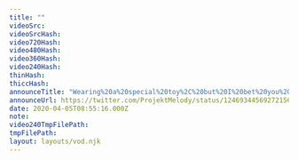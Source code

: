 ```yaml
---
title: ""
videoSrc: 
videoSrcHash: 
video720Hash: 
video480Hash: 
video360Hash: 
video240Hash: 
thinHash: 
thiccHash: 
announceTitle: "Wearing%20a%20special%20toy%2C%20but%20I%20bet%20you%20can%27t%20guess%20what%20it%20is%21%21%21%20xD%20Rawr%21%21"
announceUrl: https://twitter.com/ProjektMelody/status/1246934456927215617
date: 2020-04-05T08:55:16.000Z
note: 
video240TmpFilePath: 
tmpFilePath: 
layout: layouts/vod.njk
---
```

